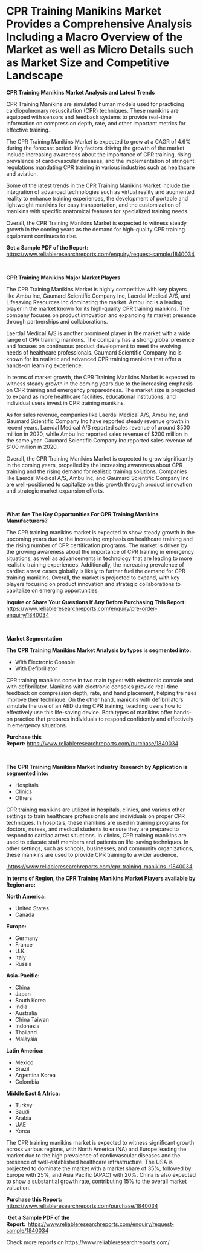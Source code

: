 <p><h1>CPR Training Manikins Market Provides a Comprehensive Analysis Including a Macro Overview of the Market as well as Micro Details such as Market Size and Competitive Landscape</h1></p><p><strong>CPR Training Manikins Market Analysis and Latest Trends</strong></p>
<p><p>CPR Training Manikins are simulated human models used for practicing cardiopulmonary resuscitation (CPR) techniques. These manikins are equipped with sensors and feedback systems to provide real-time information on compression depth, rate, and other important metrics for effective training.</p><p>The CPR Training Manikins Market is expected to grow at a CAGR of 4.6% during the forecast period. Key factors driving the growth of the market include increasing awareness about the importance of CPR training, rising prevalence of cardiovascular diseases, and the implementation of stringent regulations mandating CPR training in various industries such as healthcare and aviation.</p><p>Some of the latest trends in the CPR Training Manikins Market include the integration of advanced technologies such as virtual reality and augmented reality to enhance training experiences, the development of portable and lightweight manikins for easy transportation, and the customization of manikins with specific anatomical features for specialized training needs.</p><p>Overall, the CPR Training Manikins Market is expected to witness steady growth in the coming years as the demand for high-quality CPR training equipment continues to rise.</p></p>
<p><strong>Get a Sample PDF of the Report:&nbsp;</strong> <a href="https://www.reliableresearchreports.com/enquiry/request-sample/1840034">https://www.reliableresearchreports.com/enquiry/request-sample/1840034</a></p>
<p>&nbsp;</p>
<p><strong>CPR Training Manikins Major Market Players</strong></p>
<p><p>The CPR Training Manikins Market is highly competitive with key players like Ambu Inc, Gaumard Scientific Company Inc, Laerdal Medical A/S, and Lifesaving Resources Inc dominating the market. Ambu Inc is a leading player in the market known for its high-quality CPR training manikins. The company focuses on product innovation and expanding its market presence through partnerships and collaborations.</p><p>Laerdal Medical A/S is another prominent player in the market with a wide range of CPR training manikins. The company has a strong global presence and focuses on continuous product development to meet the evolving needs of healthcare professionals. Gaumard Scientific Company Inc is known for its realistic and advanced CPR training manikins that offer a hands-on learning experience.</p><p>In terms of market growth, the CPR Training Manikins Market is expected to witness steady growth in the coming years due to the increasing emphasis on CPR training and emergency preparedness. The market size is projected to expand as more healthcare facilities, educational institutions, and individual users invest in CPR training manikins.</p><p>As for sales revenue, companies like Laerdal Medical A/S, Ambu Inc, and Gaumard Scientific Company Inc have reported steady revenue growth in recent years. Laerdal Medical A/S reported sales revenue of around $500 million in 2020, while Ambu Inc reported sales revenue of $200 million in the same year. Gaumard Scientific Company Inc reported sales revenue of $100 million in 2020.</p><p>Overall, the CPR Training Manikins Market is expected to grow significantly in the coming years, propelled by the increasing awareness about CPR training and the rising demand for realistic training solutions. Companies like Laerdal Medical A/S, Ambu Inc, and Gaumard Scientific Company Inc are well-positioned to capitalize on this growth through product innovation and strategic market expansion efforts.</p></p>
<p>&nbsp;</p>
<p><strong>What Are The Key Opportunities For CPR Training Manikins Manufacturers?</strong></p>
<p><p>The CPR training manikins market is expected to show steady growth in the upcoming years due to the increasing emphasis on healthcare training and the rising number of CPR certification programs. The market is driven by the growing awareness about the importance of CPR training in emergency situations, as well as advancements in technology that are leading to more realistic training experiences. Additionally, the increasing prevalence of cardiac arrest cases globally is likely to further fuel the demand for CPR training manikins. Overall, the market is projected to expand, with key players focusing on product innovation and strategic collaborations to capitalize on emerging opportunities.</p></p>
<p><strong>Inquire or Share Your Questions If Any Before Purchasing This Report:</strong> <a href="https://www.reliableresearchreports.com/enquiry/pre-order-enquiry/1840034">https://www.reliableresearchreports.com/enquiry/pre-order-enquiry/1840034</a></p>
<p>&nbsp;</p>
<p><strong>Market Segmentation</strong></p>
<p><strong>The CPR Training Manikins Market Analysis by types is segmented into:</strong></p>
<p><ul><li>With Electronic Console</li><li>With Defibrillator</li></ul></p>
<p><p>CPR training manikins come in two main types: with electronic console and with defibrillator. Manikins with electronic consoles provide real-time feedback on compression depth, rate, and hand placement, helping trainees improve their technique. On the other hand, manikins with defibrillators simulate the use of an AED during CPR training, teaching users how to effectively use this life-saving device. Both types of manikins offer hands-on practice that prepares individuals to respond confidently and effectively in emergency situations.</p></p>
<p><strong>Purchase this Report:&nbsp;</strong><a href="https://www.reliableresearchreports.com/purchase/1840034">https://www.reliableresearchreports.com/purchase/1840034</a></p>
<p>&nbsp;</p>
<p><strong>The CPR Training Manikins Market Industry Research by Application is segmented into:</strong></p>
<p><ul><li>Hospitals</li><li>Clinics</li><li>Others</li></ul></p>
<p><p>CPR training manikins are utilized in hospitals, clinics, and various other settings to train healthcare professionals and individuals on proper CPR techniques. In hospitals, these manikins are used in training programs for doctors, nurses, and medical students to ensure they are prepared to respond to cardiac arrest situations. In clinics, CPR training manikins are used to educate staff members and patients on life-saving techniques. In other settings, such as schools, businesses, and community organizations, these manikins are used to provide CPR training to a wider audience.</p></p>
<p><a href="https://www.reliableresearchreports.com/cpr-training-manikins-r1840034">&nbsp;https://www.reliableresearchreports.com/cpr-training-manikins-r1840034</a></p>
<p><strong>In terms of Region, the CPR Training Manikins Market Players available by Region are:</strong></p>
<p>
    <p> <strong> North America: </strong>
        <ul>
            <li>United States</li>
            <li>Canada</li>
        </ul>
        </p> 
    <p> <strong> Europe: </strong>
        <ul>
            <li>Germany</li>
            <li>France</li>
            <li>U.K.</li>
            <li>Italy</li>
            <li>Russia</li>
        </ul>
        </p> 
    <p> <strong> Asia-Pacific: </strong>
        <ul>
            <li>China</li>
            <li>Japan</li>
            <li>South Korea</li>
            <li>India</li>
            <li>Australia</li>
            <li>China Taiwan</li>
            <li>Indonesia</li>
            <li>Thailand</li>
            <li>Malaysia</li>
        </ul>
        </p> 
    <p> <strong> Latin America: </strong>
        <ul>
            <li>Mexico</li>
            <li>Brazil</li>
            <li>Argentina Korea</li>
            <li>Colombia</li>
        </ul>
        </p> 
    <p> <strong> Middle East & Africa: </strong>
        <ul>
            <li>Turkey</li>
            <li>Saudi</li>
            <li>Arabia</li>
            <li>UAE</li>
            <li>Korea</li>
        </ul>
    </p>
    </p>
<p><p>The CPR training manikins market is expected to witness significant growth across various regions, with North America (NA) and Europe leading the market due to the high prevalence of cardiovascular diseases and the presence of well-established healthcare infrastructure. The USA is projected to dominate the market with a market share of 35%, followed by Europe with 25%, and Asia Pacific (APAC) with 20%. China is also expected to show a substantial growth rate, contributing 15% to the overall market valuation.</p></p>
<p><strong>Purchase this Report: </strong><a href="https://www.reliableresearchreports.com/purchase/1840034">https://www.reliableresearchreports.com/purchase/1840034</a></p>
<p>&nbsp;<strong>Get a Sample PDF of the Report:&nbsp;&nbsp;</strong><a href="https://www.reliableresearchreports.com/enquiry/request-sample/1840034">https://www.reliableresearchreports.com/enquiry/request-sample/1840034</a></p>
<p><strong></strong></p>
<p>Check more reports on https://www.reliableresearchreports.com/</p>